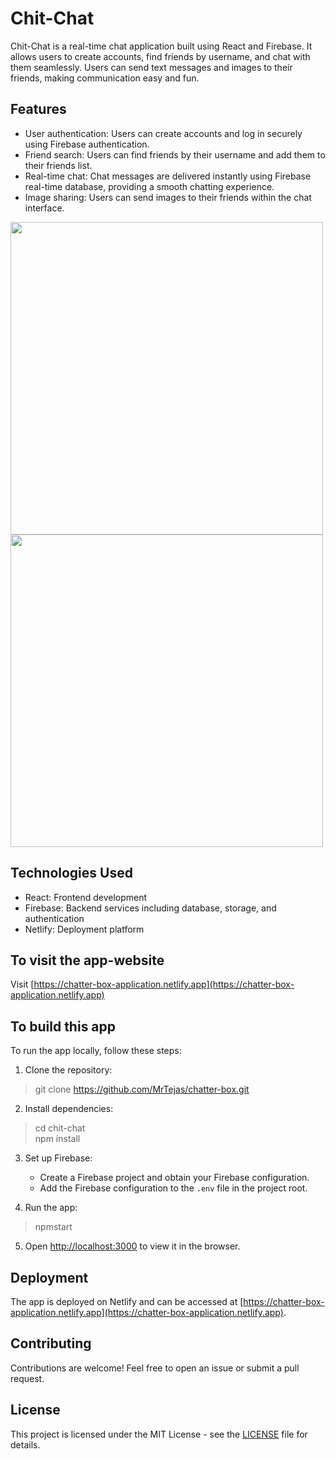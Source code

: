 # Chit-Chat

Chit-Chat is a real-time chat application built using React and Firebase. It allows users to create accounts, find friends by username, and chat with them seamlessly. Users can send text messages and images to their friends, making communication easy and fun.

## Features

- User authentication: Users can create accounts and log in securely using Firebase authentication.
- Friend search: Users can find friends by their username and add them to their friends list.
- Real-time chat: Chat messages are delivered instantly using Firebase real-time database, providing a smooth chatting experience.
- Image sharing: Users can send images to their friends within the chat interface.


<image src="https://github.com/MrTejas/chatter-box/assets/72248519/1e6d5b14-fd0e-4a75-bc85-d7d213cb0a4f" width="500">
<image src="https://github.com/MrTejas/chatter-box/assets/72248519/dc189de4-318d-4623-9a0b-1df920f9dd3f" width="500">
   

## Technologies Used

- React: Frontend development
- Firebase: Backend services including database, storage, and authentication
- Netlify: Deployment platform



## To visit the app-website
Visit [https://chatter-box-application.netlify.app](https://chatter-box-application.netlify.app)


## To build this app

To run the app locally, follow these steps:

1. Clone the repository:

> git clone https://github.com/MrTejas/chatter-box.git

2. Install dependencies:
> cd chit-chat \
> npm install

3. Set up Firebase:

   - Create a Firebase project and obtain your Firebase configuration.
   - Add the Firebase configuration to the `.env` file in the project root.

4. Run the app:

> npmstart
5. Open [http://localhost:3000](http://localhost:3000) to view it in the browser.

## Deployment

The app is deployed on Netlify and can be accessed at [https://chatter-box-application.netlify.app](https://chatter-box-application.netlify.app).

## Contributing

Contributions are welcome! Feel free to open an issue or submit a pull request.

## License

This project is licensed under the MIT License - see the [LICENSE](LICENSE) file for details.
